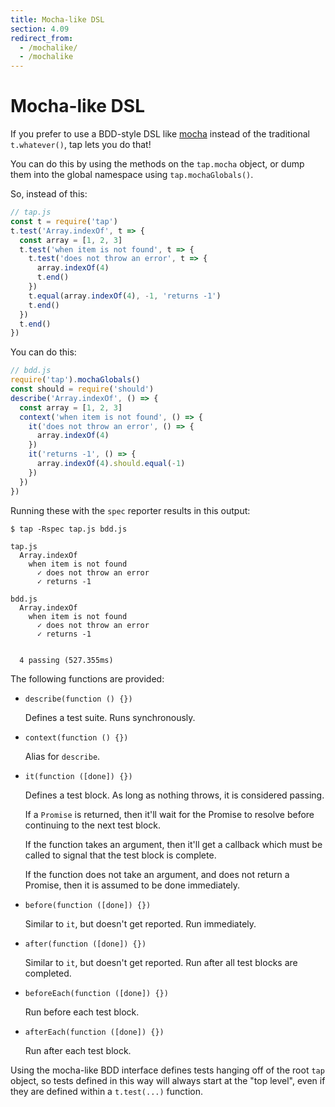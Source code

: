 ```yaml
---
title: Mocha-like DSL
section: 4.09
redirect_from:
  - /mochalike/
  - /mochalike
---
```


# Mocha-like DSL

If you prefer to use a BDD-style DSL like
[mocha](http://mochajs.org/) instead of the traditional
`t.whatever()`, tap lets you do that!

You can do this by using the methods on the `tap.mocha` object, or
dump them into the global namespace using `tap.mochaGlobals()`.

So, instead of this:

```javascript
// tap.js
const t = require('tap')
t.test('Array.indexOf', t => {
  const array = [1, 2, 3]
  t.test('when item is not found', t => {
    t.test('does not throw an error', t => {
      array.indexOf(4)
      t.end()
    })
    t.equal(array.indexOf(4), -1, 'returns -1')
    t.end()
  })
  t.end()
})
```

You can do this:

```javascript
// bdd.js
require('tap').mochaGlobals()
const should = require('should')
describe('Array.indexOf', () => {
  const array = [1, 2, 3]
  context('when item is not found', () => {
    it('does not throw an error', () => {
      array.indexOf(4)
    })
    it('returns -1', () => {
      array.indexOf(4).should.equal(-1)
    })
  })
})
```

Running these with the `spec` reporter results in this output:

```
$ tap -Rspec tap.js bdd.js

tap.js
  Array.indexOf
    when item is not found
      ✓ does not throw an error
      ✓ returns -1

bdd.js
  Array.indexOf
    when item is not found
      ✓ does not throw an error
      ✓ returns -1


  4 passing (527.355ms)
```

The following functions are provided:

* `describe(function () {})`

    Defines a test suite.  Runs synchronously.

* `context(function () {})`

    Alias for `describe`.

* `it(function ([done]) {})`

    Defines a test block.  As long as nothing throws, it is considered
    passing.

    If a `Promise` is returned, then it'll wait for the Promise to
    resolve before continuing to the next test block.

    If the function takes an argument, then it'll get a callback which
    must be called to signal that the test block is complete.

    If the function does not take an argument, and does not return a
    Promise, then it is assumed to be done immediately.

* `before(function ([done]) {})`

    Similar to `it`, but doesn't get reported.  Run immediately.

* `after(function ([done]) {})`

    Similar to `it`, but doesn't get reported.  Run after all test
    blocks are completed.

* `beforeEach(function ([done]) {})`

    Run before each test block.

* `afterEach(function ([done]) {})`

    Run after each test block.

Using the mocha-like BDD interface defines tests hanging off of the
root `tap` object, so tests defined in this way will always start at
the "top level", even if they are defined within a `t.test(...)`
function.
